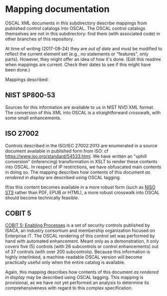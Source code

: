 # Mapping documentation

OSCAL XML documents in this subdirectory describe mappings from published control catalogs into OSCAL. The OSCAL control catalogs themselves are not in this subdirectory: find them (with associated code) in other branches of this repository.

At time of writing (2017-08-24) they are *out of date* and must be modified to reflect the current element set (e.g., no statements or "features", only parts). However, they might offer an idea of how it's done. (Edit this readme when mappings are current. Check their dates to see if this might have been done.)

Mappings described:

## NIST SP800-53

Sources for this information are available to us in NIST NVD XML format. The conversion of this XML into OSCAL is a straightforward crosswalk, with some small enhancements.

## ISO 27002

Controls described in the ISO/IEC 27002:2013 are enumerated in a source document available in published form from ISO: cf https://www.iso.org/standard/54533.html. We have written an "uphill conversion" (inferencing) transformation in XSLT to render these contents into OSCAL. In respect of IP restrictions, we have obfuscated main contents in doing so. The mapping describes how contents of this document *as rendered in display* are described using OSCAL tagging.

If/as this content becomes available in a more robust form (such as [NISO STS](http://www.niso.org/workrooms/sts/) rather than PDF, EPUB or HTML), a more robust crosswalk into OSCAL should become technically feasible.

## COBIT 5

[COBIT 5: Enabling Processes](http://www.isaca.org/COBIT/Pages/default.aspx) is a set of security controls published by ISACA, an industry consortium and membership organization focused on Enterprise IT. The OSCAL rendering of this control set was performed by hand with automated enhancement. Meant only as a demonstration, it only covers five (5) controls (with 26 subcontrols or control enhancements) out of 37 controls (with over 200 subcontrols). Because this information is highly interlinked, a machine-readable OSCAL version will become practically useful only when the entire catalog is available. 

Again, this mapping describes how contents of this document *as rendered in display* may be described using OSCAL tagging. This mapping is provisional, as we have not yet performed an analysis to determine its comprehensiveness with regard to this complex specification. 




